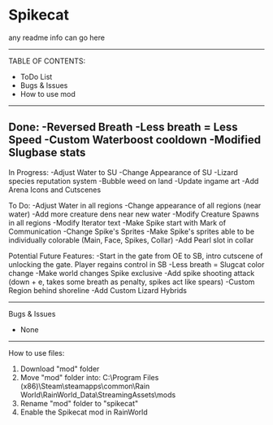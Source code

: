 # Spikecat
any readme info can go here

----------------------
TABLE OF CONTENTS:
- ToDo List
- Bugs & Issues
- How to use mod
----------------------

Done:
-Reversed Breath
-Less breath = Less Speed
-Custom Waterboost cooldown
-Modified Slugbase stats
-

In Progress:
-Adjust Water to SU
-Change Appearance of SU
-Lizard species reputation system
-Bubble weed on land
-Update ingame art
-Add Arena Icons and Cutscenes

To Do:
-Adjust Water in all regions
-Change appearance of all regions (near water)
-Add more creature dens near new water
-Modify Creature Spawns in all regions
-Modify Iterator text
-Make Spike start with Mark of Communication
-Change Spike's Sprites
-Make Spike's sprites able to be individually colorable (Main, Face, Spikes, Collar)
-Add Pearl slot in collar


Potential Future Features:
-Start in the gate from OE to SB, intro cutscene of unlocking the gate. Player regains control in SB
-Less breath = Slugcat color change
-Make world changes Spike exclusive
-Add spike shooting attack (down + e, takes some breath as penalty, spikes act like spears)
-Custom Region behind shoreline
-Add Custom Lizard Hybrids

-------------------------------------

Bugs & Issues
- None

-------------------------------------

How to use files:
1) Download "mod" folder
2) Move "mod" folder into: C:\Program Files (x86)\Steam\steamapps\common\Rain World\RainWorld_Data\StreamingAssets\mods
3) Rename "mod" folder to "spikecat"
4) Enable the Spikecat mod in RainWorld
